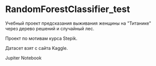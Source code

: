 # RandomForestClassifier_test

Учебный проект предсказания выживания женщины на "Титанике" через дерево решений и случайный лес.

Проект по мотивам курса Stepik.

Датасет взят с сайта Kaggle.

Jupiter Notebook
